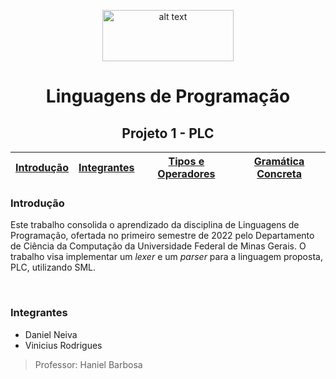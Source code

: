 
<div align="center">
<p>
<img src="https://upload.wikimedia.org/wikipedia/commons/thumb/c/c3/Logo_UFMG.png/320px-Logo_UFMG.png" alt="alt text" width="210" height="82">
</p>

# Linguagens de Programação
## Projeto 1 - PLC


| [Introdução](#introdução) | [Integrantes](#integrantes) | [Tipos e Operadores](#tipos-operadores) | [Gramática Concreta](#gramatica-concreta)
| - | - | - | - |

</div>

### Introdução

Este trabalho consolida o aprendizado da disciplina de Linguagens de Programação, ofertada no primeiro semestre de 2022 pelo Departamento de Ciência da Computação da Universidade Federal de Minas Gerais. O trabalho visa implementar um *lexer* e um *parser* para a linguagem proposta, PLC, utilizando SML.

<br>

### Integrantes
- Daniel Neiva
- Vinicius Rodrigues

> Professor: Haniel Barbosa
